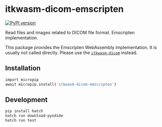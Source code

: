 # itkwasm-dicom-emscripten

[![PyPI version](https://badge.fury.io/py/itkwasm-dicom-emscripten.svg)](https://badge.fury.io/py/itkwasm-dicom-emscripten)

Read files and images related to DICOM file format. Emscripten implementation.

This package provides the Emscripten WebAssembly implementation. It is usually not called directly. Please use the [`itkwasm-dicom`](https://pypi.org/project/itkwasm-dicom/) instead.


## Installation

```sh
import micropip
await micropip.install('itkwasm-dicom-emscripten')
```

## Development
```sh
pip install hatch
hatch run download-pyodide
hatch run test
```
